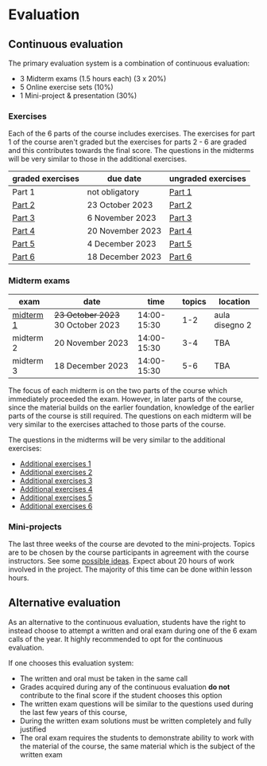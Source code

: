# Evaluation

## Continuous evaluation

The primary evaluation system is a combination of continuous evaluation:

- 3 Midterm exams (1.5 hours each) (3 x 20%)
- 5 Online exercise sets (10%)
- 1 Mini-project & presentation (30%)

### Exercises

Each of the 6 parts of the course includes exercises. The exercises for part 1 of the course aren't graded but the exercises for parts 2 - 6 are graded and this contributes towards the final score. The questions in the midterms will be very similar to those in the additional exercises.

| graded exercises  | due date         | ungraded exercises          |
| ----------------- | ---------------- | --------------------------- |
| Part 1            | not obligatory   | [Part 1](/pages/exercises1) |
| [Part 2][graded2] | 23 October 2023  | [Part 2](/pages/exercises2) |
| [Part 3][graded3] | 6 November 2023  | [Part 3](/pages/exercises3) |
| [Part 4][graded4] | 20 November 2023 | [Part 4](/pages/exercises4) |
| [Part 5][graded5] | 4 December 2023  | [Part 5](/pages/exercises5) |
| [Part 6][graded6] | 18 December 2023 | [Part 6](/pages/exercises6) |

[graded2]: https://esamionline.uniroma2.it/course/view.php?id=6165&section=2
[graded3]: https://esamionline.uniroma2.it/course/view.php?id=6165&section=3
[graded4]: https://esamionline.uniroma2.it/course/view.php?id=6165&section=4
[graded5]: https://esamionline.uniroma2.it/course/view.php?id=6165&section=5
[graded6]: https://esamionline.uniroma2.it/course/view.php?id=6165&section=6

### Midterm exams

| exam              | date                                | time        | topics | location       |
| ----------------- | ----------------------------------- | ----------- | ------ | -------------- |
| [midterm 1][mid1] | ~~23 October 2023~~ 30 October 2023 | 14:00-15:30 | 1-2    | aula disegno 2 |
| midterm 2         | 20 November 2023                    | 14:00-15:30 | 3-4    | TBA            |
| midterm 3         | 18 December 2023                    | 14:00-15:30 | 5-6    | TBA            |

[mid1]: /midterm1.pdf

The focus of each midterm is on the two parts of the course which immediately proceeded the exam. However, in later parts of the course, since the material builds on the earlier foundation, knowledge of the earlier parts of the course is still required. The questions on each midterm will be very similar to the exercises attached to those parts of the course.

The questions in the midterms will be very similar to the additional exercises:

- [Additional exercises 1](/pages/exercises1)
- [Additional exercises 2](/pages/exercises2)
- [Additional exercises 3](/pages/exercises3)
- [Additional exercises 4](/pages/exercises4)
- [Additional exercises 5](/pages/exercises5)
- [Additional exercises 6](/pages/exercises6)

### Mini-projects

The last three weeks of the course are devoted to the mini-projects. Topics are to be chosen by the course participants in agreement with the course instructors. See some [possible ideas](/pages/project). Expect about 20 hours of work involved in the project. The majority of this time can be done within lesson hours.

## Alternative evaluation

As an alternative to the continuous evaluation, students have the right to instead choose to attempt a written and oral exam during one of the 6 exam calls of the year. It highly recommended to opt for the continuous evaluation.

If one chooses this evaluation system:

- The written and oral must be taken in the same call
- Grades acquired during any of the continuous evaluation **do not** contribute to the final score if the student chooses this option
- The written exam questions will be similar to the questions used during the last few years of this course,
- During the written exam solutions must be written completely and fully justified
- The oral exam requires the students to demonstrate ability to work with the material of the course, the same material which is the subject of the written exam
